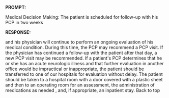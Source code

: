 **PROMPT:**

Medical Decision Making: The patient is scheduled for follow-up with his PCP in two weeks

**RESPONSE:**

  and his physician will continue to perform an ongoing evaluation of his medical condition. During this time, the PCP may recommend a PCP visit. If the physician has continued a follow-up with the patient after that day, a new PCP visit may be recommended.   If a patient's PCP determines that he or she has an acute neurologic illness and that further evaluation in another office would be impractical or inappropriate, the patient should be transferred to one of our hospitals for evaluation without delay.   The patient should be taken to a hospital room with a door covered with a plastic sheet and then to an operating room for an assessment, the administration of medications as needed , and, if appropriate, an inpatient stay.  Back to top